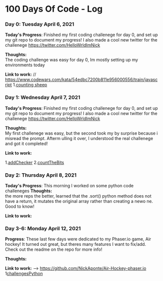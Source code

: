 # 100 Days Of Code - Log

### Day 0: Tuesday April 6, 2021 


**Today's Progress**: Finished my first coding challenege for day 0, and set up my git repo to document my progress! I also made a cool new twitter for the challenege https://twitter.com/HelloWrldImNick

**Thoughts:**  
The coding challenge was easy for day 0, Im mostly setting up my environments today

**Link to work:** 
// https://www.codewars.com/kata/54edbc7200b811e956000556/train/javascript
1.[counting sheep](countingsheep.js)


### Day 1: Wednesday April 7, 2021 

**Today's Progress**: Finished my first coding challenege for day 0, and set up my git repo to document my progress! I also made a cool new twitter for the challenege https://twitter.com/HelloWrldImNick

**Thoughts:**  
My first challenege was easy, but the second took my by surprise because i misread the prompt. Afterm ulling it over, I understood the real challenege and got it completed!

**Link to work:** 

1.[addChecker](day_1/addChecker.js)
2.[countTheBits](day_1/countTheBits.js)


### Day 2: Thursday April 8, 2021 


**Today's Progress**:
This morning I worked on some python code challeneges
**Thoughts:**  
the more reps the better, learned that the .sort() python method does not have a return, it mutates the original array rather than creating a newo ne. Good to know!

**Link to work:**
### Day 3-6: Monday April 12, 2021 


**Progress**: These last few days were dedicated to my Phaser.io game, Air hockey! It turned out great, but theres many features I want to fix/add. Check out the readme on the repo for more info! 

**Thoughts:**  

**Link to work:**  --> https://github.com/NickAponte/Air-Hockey-phaser.io
1[challengesPython](day_2/challenges.py)
<!-- ### TEMPLATE
### Day 0: Tuesday April 6, 2021 


**Today's Progress**:

**Thoughts:**  

**Link to work:**  -->
